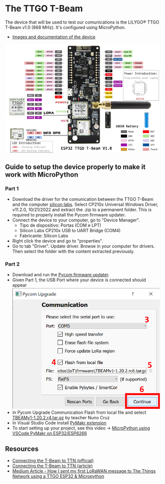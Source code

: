 # The TTGO T-Beam
The device that will be used to test our comunications is the LILYGO® TTGO T-Beam v1.0 (868 MHz). It's configured using MicroPython.
- [Images and documentation of the device](http://www.lilygo.cn/claprod_view.aspx?TypeId=62&Id=1281&FId=t28:62:28)

![TTGO](images/LILYGO%20TTGO%20T-Beam%20v1.0%20(868%20MHz).jpg)

## Guide to setup the device properly to make it work with MicroPython
### Part 1
- Download the driver for the comunication between the TTGO T-Beam and the computer [silicon labs](https://www.silabs.com/developers/usb-to-uart-bridge-vcp-drivers?tab=downloads). Select CP210x Universal Windows Driver, v11.2.0, 10/21/2022 and extract the .zip to a permanent folder. This is required to properly install the Pycom firmware updater.
- Connect the device to your computer, go to "Device Manager".
    - Tipo de dispositivo: Portas (COM e LPT)
    - Silicon Labs CP210x USB to UART Bridge (COM4)
    - Fabricante: Silicon Labs
- Right click the device and go to "properties".
- Go to tab "Driver". Update driver. Browse in your computer for drivers. Then select the folder with the content extracted previously.
### Part 2
- Download and run the [Pycom firmware updater](https://docs.pycom.io/updatefirmware/device/).
- Given Part 1, the USB Port where your device is connected should appear
![](images/PycomFirmwareUpdater.png)
- In Pycom Upgrade Communication Flash from local file and select [TBEAMv1-1.20.2.r4.tar.gz](https://github.com/nunomcruz/pycom-micropython-sigfox/releases/tag/v1.20.2.r4-tbeamv1) by teacher Nuno Cruz
- In Visual Studio Code install [PyMakr extension](https://marketplace.visualstudio.com/items?itemName=pycom.Pymakr)
- To start setting up your project, see this video -> [MicroPython using VSCode PyMakr on ESP32/ESP8266](https://www.youtube.com/watch?v=YOeV14SESls)

## Resources
- [Connecting the T-Beam to TTN (official)](https://www.thethingsnetwork.org/forum/t/ttgo-t-beam-howto-connect/36757/5)
- [Connecting the T-Beam to TTN (article)](https://www.css-techhelp.com/post/lorawan-connecting-your-device-to-the-things-network)
- [Medium Article - How I sent my first LoRaWAN message to The Things Network using a TTGO ESP32 & Micropython](https://medium.com/@JoooostB/how-i-send-my-first-lorawan-message-to-the-things-network-using-a-ttgo-esp32-micropython-a3fe447fff82)

